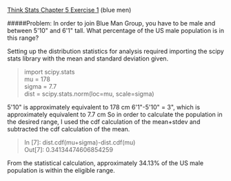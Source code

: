 [Think Stats Chapter 5 Exercise 1](http://greenteapress.com/thinkstats2/html/thinkstats2006.html#toc50) (blue men)

#####Problem: In order to join Blue Man Group, you have to be male and between 5'10" and 6'1" tall. What percentage of the US male population is in this range?

Setting up the distribution statistics for analysis required importing the scipy stats library with the mean and standard deviation given.

> import scipy.stats  
> mu = 178  
> sigma = 7.7  
> dist = scipy.stats.norm(loc=mu, scale=sigma)  

5'10" is approximately equivalent to 178 cm
6'1"-5'10" = 3", which is approximately equivalent to 7.7 cm
So in order to calculate the population in the desired range, I used the cdf calculation of the mean+stdev and subtracted the cdf calculation of the mean.  

> In [7]: dist.cdf(mu+sigma)-dist.cdf(mu)  
> Out[7]: 0.34134474606854259  

From the statistical calculation, approximately 34.13% of the US male population is within the eligible range.



